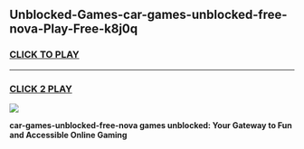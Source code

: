 
## Unblocked-Games-car-games-unblocked-free-nova-Play-Free-k8j0q
<h3>
<a href="https://premium76.site?title=car-games-unblocked-free-nova&ref=19M">CLICK TO PLAY</a></h3>
<hr>

<h3>
<a href="https://premium76.site?title=car-games-unblocked-free-nova&ref=19M">CLICK 2 PLAY</a>
  
</h3>

<a href="https://premium76.site?title=car-games-unblocked-free-nova&ref=19M"><img src="https://clearcache.store/games.png"></a>


**car-games-unblocked-free-nova games unblocked: Your Gateway to Fun and Accessible Online Gaming**

